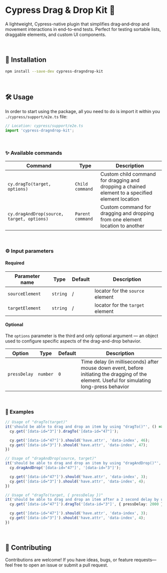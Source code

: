 # Cypress Drag & Drop Kit 🧩

A lightweight, Cypress-native plugin that simplifies drag‑and‑drop and movement interactions in end-to-end tests. Perfect for testing sortable lists, draggable elements, and custom UI components.


<br/>


## 🚀 Installation

```bash
npm install --save-dev cypress-dragndrop-kit
```
<br/>

## 🛠 Usage

In order to start using the package, all you need to do is import it within you `./cypress/support/e2e.ts` file:

```typescript
// Location: cypress/support/e2e.ts
import 'cypress-dragndrop-kit';
```
<br/>

### ✨ Available commands

  | Command | Type |	Description |
  | --- | --- |	--- |
  | `cy.dragTo(target, options)` |	`Child command` |	Custom child command for dragging and dropping a chained element to a specified element location |
  | `cy.dragAndDrop(source, target, options)` |	`Parent command` |	Custom command for dragging and dropping from one element location to another |


<br/>

### ⚙️ Input parameters
  
#### Required

  | Parameter name | Type |	Default |	Description |
  | --- | --- |	--- |	--- |
  | `sourceElement` |	`string` |	/	| locator for the `source` element |
  | `targetElement` |	`string` |	/	| locator for the `target` element |

#### Optional

The `options` parameter is the third and only optional argument — an object used to configure specific aspects of the drag-and-drop behavior.

  | Option | Type |	Default |	Description |
  | --- | --- |	--- |	--- |
  | `pressDelay` |	`number` |	`0`	| Time delay (in milliseconds) after mouse down event, before initiating the dragging of the element. Useful for simulating long-press behavior |


<br/>

### 📘 Examples

```typescript
// Usage of "dragTo(target)"
it('should be able to drag and drop an item by using "dragTo()"', () => {
  cy.get('[data-id="3"]').dragTo('[data-id="47"]');

  cy.get('[data-id="47"]').should('have.attr', 'data-index', 46);
  cy.get('[data-id="3"]').should('have.attr', 'data-index', 47);
})

// Usage of "dragAndDrop(source, target)"
it('should be able to drag and drop an item by using "dragAndDrop()"', () => {
  cy.dragAndDrop('[data-id="47"]', '[data-id="3"]');

  cy.get('[data-id="47"]').should('have.attr', 'data-index', 3);
  cy.get('[data-id="3"]').should('have.attr', 'data-index', 4);
})

// Usage of "dragTo(target, { pressDelay })"
it('should be able to drag and drop an item after a 2 second delay by using "dragTo()"', () => {
  cy.get('[data-id="47"]').dragTo('[data-id="3"]', { pressDelay: 2000 });

  cy.get('[data-id="47"]').should('have.attr', 'data-index', 3);
  cy.get('[data-id="3"]').should('have.attr', 'data-index', 4);
})
```

<br/>

## 🤝 Contributing

Contributions are welcome! If you have ideas, bugs, or feature requests—feel free to open an issue or submit a pull request.
